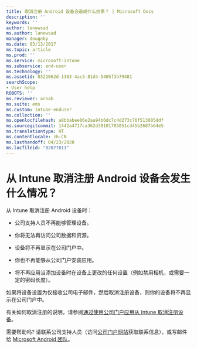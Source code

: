 ```yaml
---
title: 取消注册 Android 设备会造成什么结果？ | Microsoft Docs
description: ''
keywords: ''
author: lenewsad
ms.author: lanewsad
manager: dougeby
ms.date: 03/13/2017
ms.topic: article
ms.prod: ''
ms.service: microsoft-intune
ms.subservice: end-user
ms.technology: ''
ms.assetid: 0321062d-1363-4ac3-81d4-5405f3b79481
searchScope:
- User help
ROBOTS: ''
ms.reviewer: arnab
ms.suite: ems
ms.custom: intune-enduser
ms.collection: ''
ms.openlocfilehash: a8bbabee06e2aa94b6dc7c4d273c76f513005ddf
ms.sourcegitcommit: 1442a4717ca362d38101785851cd45b2687b64e5
ms.translationtype: HT
ms.contentlocale: zh-CN
ms.lasthandoff: 04/23/2020
ms.locfileid: "82077013"
---
```

# <a name="what-happens-if-you-unenroll-your-android-device-from-intune"></a>从 Intune 取消注册 Android 设备会发生什么情况？

从 Intune 取消注册 Android 设备时：

- 公司支持人员不再能够管理设备。

- 你将无法再访问公司数据和资源。

- 设备将不再显示在公司门户中。

- 你也不再能够从公司门户安装应用。

- 将不再应用当添加设备时在设备上更改的任何设置（例如禁用相机，或需要一定的密码长度）。

如果将设备设置为仅接收公司电子邮件，然后取消注册设备，则你的设备将不再显示在公司门户中。

有关如何取消注册的说明，请参阅[通过使用公司门户应用从 Intune 取消注册设备](unenroll-your-device-from-intune-android.md)。

需要帮助吗? 请联系公司支持人员（访问[公司门户网站](https://go.microsoft.com/fwlink/?linkid=2010980)获取联系信息），或写邮件给 <a href="mailto:wintunedroidfbk@microsoft.com?subject=I have questions about unenrolling my Android device&body=Describe the issue you're experiencing here.">Microsoft Android 团队</a>。
